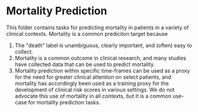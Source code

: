 # Mortality Prediction

This folder contains tasks for predicting mortality in patients in a variety of clinical contexts. Mortality
is a common prediciton target because

1. The "death" label is unambiguous, clearly important, and (often) easy to collect.
2. Mortality is a common outcome in clinical research, and many studies have collected data that can be used
    to predict mortality.
3. Mortality prediction within specific time-frames can be used as a proxy for the need for greater clinical
    attention on select patients, and mortality has accordingly been used as a training proxy for the
    development of clinical risk scores in various settings. We do not advocate this use of mortality in all
    contexts, but it is a common use-case for mortality prediction tasks.
